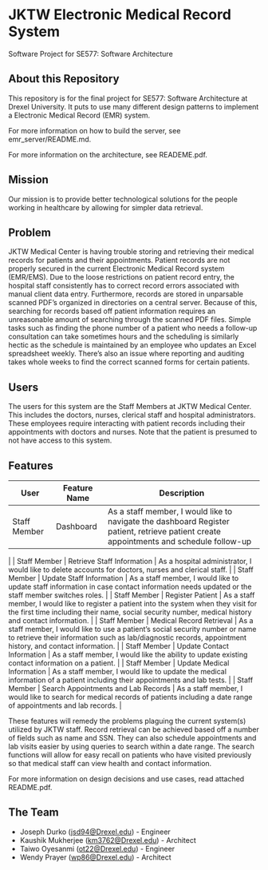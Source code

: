 # JKTW Electronic Medical Record System
Software Project for SE577:  Software Architecture

## About this Repository

This repository is for the final project for SE577:  Software Architecture at Drexel University.  It puts to use many different design patterns to implement a Electronic Medical Record (EMR) system.

For more information on how to build the server, see emr_server/README.md.

For more information on the architecture, see READEME.pdf.

## Mission

Our mission is to provide better technological solutions for the people working in healthcare by allowing for simpler data retrieval.

## Problem

JKTW Medical Center is having trouble storing and retrieving their medical records for patients and their appointments.  Patient records are not properly secured in the current Electronic Medical Record system (EMR/EMS).  Due to the loose restrictions on patient record entry, the hospital staff consistently has to correct record errors associated with manual client data entry.  Furthermore, records are stored in unparsable scanned PDF’s organized in directories on a central server.  Because of this, searching for records based off patient information requires an unreasonable amount of searching through the scanned PDF files. Simple tasks such as finding the phone number of a patient who needs a follow-up consultation can take sometimes hours and the scheduling is similarly hectic as the schedule is maintained by an employee who updates an Excel spreadsheet weekly.  There’s also an issue where reporting and auditing takes whole weeks to find the correct scanned forms for certain patients.

## Users

The users for this system are the Staff Members at JKTW Medical Center.  This includes the doctors, nurses, clerical staff and hospital administrators.  These employees require interacting with patient records including their appointments with doctors and nurses.  Note that the patient is presumed to not have access to this system.

## Features

| User  | Feature Name | Description |
| ------------- | ------------- | ------------- |
| Staff Member  | Dashboard  | As a staff member, I would like to navigate the dashboard Register patient, retrieve patient  create appointments and schedule follow-up
 |
| Staff Member  | Retrieve Staff Information  | As a hospital administrator, I would like to  delete accounts for doctors, nurses and clerical staff. |
| Staff Member  | Update Staff Information  | As a staff member, I would like to update staff information in case contact information needs updated or the staff member switches roles. |
| Staff Member  | Register Patient  | As a staff member, I would like to register a patient into the system when they visit for the first time including their name, social security number, medical history and contact information. |
| Staff Member  | Medical Record Retrieval  | As a staff member, I would like to use a patient’s social security number or name to retrieve their information such as lab/diagnostic records, appointment history, and contact information. |
| Staff Member  | Update Contact Information  | As a staff member, I would like the ability to update existing contact information on a patient. |
| Staff Member  | Update Medical Information  | As a staff member, I would like to update the medical information of a patient including their appointments and lab tests. |
| Staff Member  | Search Appointments and Lab Records  | As a staff member, I would like to search for medical records of patients including a date range of appointments and lab records. |

 
These features will remedy the problems plaguing the current system(s) utilized by JKTW staff.  Record retrieval can be achieved based off a number of fields such as name and SSN.  They can also schedule appointments and lab visits easier by using queries to search within a date range.  The search functions will allow for easy recall on patients who have visited previously so that medical staff can view health and contact information.

For more information on design decisions and use cases, read attached README.pdf.

## The Team

- Joseph Durko (jsd94@Drexel.edu) 			-  Engineer
- Kaushik Mukherjee (km3762@Drexel.edu)		-  Architect
- Taiwo Oyesanmi (ot22@Drexel.edu) 		-  Engineer
- Wendy Prayer (wp86@Drexel.edu)			-  Architect
